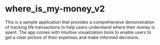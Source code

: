 # where_is_my-money_v2
This is a sample application that provides a comprehensive demonstration of tracking life transactions to help users understand where their money is spent. The app comes with intuitive visualization tools to enable users to get a clear picture of their expenses and make informed decisions.
